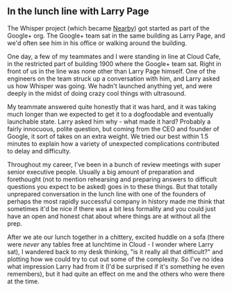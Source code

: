 ## In the lunch line with Larry Page

The Whisper project (which became [Nearby](https://developers.google.com/nearby)) got started as part of the Google+ org. The Google+ team sat in the same building as Larry Page, and we'd often see him in his office or walking around the building.

One day, a few of my teammates and I were standing in line at Cloud Cafe, in the restricted part of building 1900 where the Google+ team sat. Right in front of us in the line was none other than Larry Page himself. One of the engineers on the team struck up a conversation with him, and Larry asked us how Whisper was going. We hadn't launched anything yet, and were deeply in the midst of doing crazy cool things with ultrasound.

My teammate answered quite honestly that it was hard, and it was taking much longer than we expected to get it to a dogfoodable and eventually launchable state. Larry asked him why - what made it hard? Probably a fairly innocuous, polite question, but coming from the CEO and founder of Google, it sort of takes on an extra weight. We tried our best within 1.5 minutes to explain how a variety of unexpected complications contributed to delay and difficulty.

Throughout my career, I've been in a bunch of review meetings with super senior executive people. Usually a big amount of preparation and forethought (not to mention rehearsing and preparing answers to difficult questions you expect to be asked) goes in to these things. But that totally unprepared conversation in the lunch line with one of the founders of perhaps the most rapidly successful company in history made me think that sometimes it'd be nice if there was a bit less formality and you could just have an open and honest chat about where things are at without all the prep.

After we ate our lunch together in a chittery, excited huddle on a sofa (there were _never_ any tables free at lunchtime in Cloud - I wonder where Larry sat), I wandered back to my desk thinking, "is it really all that difficult?" and plotting how we could try to cut out some of the complexity. So I've no idea what impression Larry had from it (I'd be surprised if it's something he even remembers), but it had quite an effect on me and the others who were there at the time.